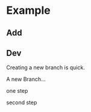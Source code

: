 # Example

## Add

## Dev

Creating a new branch is quick.


A new Branch...


one step	

second step

